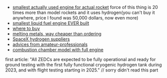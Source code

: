  - [smallest actually used engine for actual rocket](https://www.apolloartifacts.com/2013/11/marquardt-r-4d-apollo-spacecraft-attitude-control-engine.html)
   force of this thing is 20 times more than model rockets and it uses hydrogen(you can't buy it anywhere, price I found was 50,000 dollars, now even more)
 - [smallest liquid fuel engine EVER built](http://www.astronautix.com/m/mr-106.html)
 - [where to buy](https://www.made-in-china.com/productdirectory.do?subaction=hunt&style=b&mode=and&code=0&comProvince=nolimit&order=0&isOpenCorrection=1&org=top&keyword=&file=&searchType=0&word=liquid+hydrogen&log_from=1#word#)
 - [melting metals, way cheaper than ordering](https://www.amazon.com/melting-furnace/s?k=melting+furnace)
 - [SpaceX hydrogen suppliers](https://www.ghi-corp.com/contact)
 - [advices from amateur-professionals](https://www.honkawarocketry.com/amateur-liquid-rocket-handbook)
 - [combustion chamber model with full engine](https://en.wikipedia.org/wiki/Staged_combustion_cycle)

first article: "All ZEDCs are expected to be fully operational and ready for ground testing with the first fully functional cryogenic hydrogen tank during 2023, and with flight testing starting in 2025." 
// sorry didn't read this part
